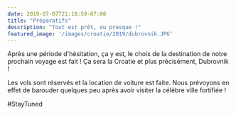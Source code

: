 ```yaml
---
date: 2019-07-07T21:10:59-07:00
title: "Préparatifs"
description: "Tout est prêt, ou presque !"
featured_image: '/images/croatie/2019/dubrovnik.JPG'
---
```


Après une période d'hésitation, ça y est, le choix de la destination de notre prochain voyage est fait ! Ça sera la Croatie et plus précisément, Dubrovnik !

Les vols sont réservés et la location de voiture est faite. Nous prévoyons en effet de barouder quelques peu après avoir visiter la célèbre ville fortifiée !

#StayTuned